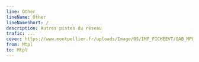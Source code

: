 ```yaml
---
line: Other
lineName: Other
lineNameShort: /
description: Autres pistes du réseau
trafic: ...
cover: https://www.montpellier.fr/uploads/Image/05/IMF_FICHEEVT/GAB_MPL/44302_803_vcsPRAsset_3165929_167415_03610949-a910-4ec3-860c-1c9d201008ff_0.jpeg
from: Mtpl
to: Mtpl
---
```



